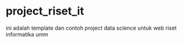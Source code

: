 # project_riset_it
ini adalah template dan contoh project data science untuk web riset informatika umm
